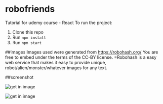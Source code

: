 # robofriends
Tutorial for udemy course - React
To run the project:

1. Clone this repo
2. Run `npm install`
3. Run `npm start`

##images 
Images used were generated from https://robohash.org/ You are free to embed under the terms of the CC-BY license.
=Robohash is a easy web service that makes it easy to provide unique, robot/alien/monster/whatever images for any text.

##screenshot

![get in image](../master/robofriends.JPG)

![get in image](../master/robofriends2.JPG)
